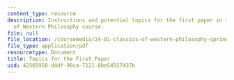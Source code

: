 ```yaml
---
content_type: resource
description: Instructions and potential topics for the first paper in the Classics
  of Western Philosophy course.
file: null
file_location: /coursemedia/24-01-classics-of-western-philosophy-spring-2016/42565958d4df96ca71218be54557437b_MIT24_01S16_Paper1.pdf
file_type: application/pdf
resourcetype: Document
title: Topics for the First Paper
uid: 42565958-d4df-96ca-7121-8be54557437b
---
```

